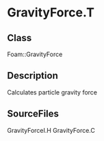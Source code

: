 # GravityForce.T 
## Class
Foam::GravityForce

## Description
Calculates particle gravity force

## SourceFiles
GravityForceI.H
GravityForce.C


